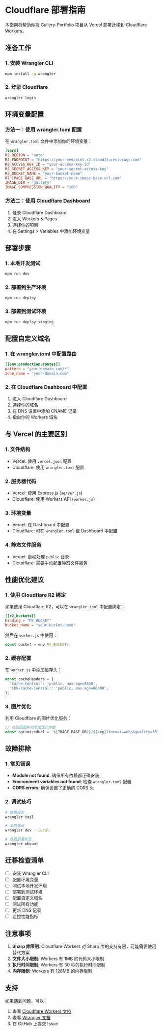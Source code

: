 # Cloudflare 部署指南

本指南将帮助你将 Gallery-Portfolio 项目从 Vercel 部署迁移到 Cloudflare Workers。

## 准备工作

### 1. 安装 Wrangler CLI

```bash
npm install -g wrangler
```

### 2. 登录 Cloudflare

```bash
wrangler login
```

## 环境变量配置

### 方法一：使用 wrangler.toml 配置

在 `wrangler.toml` 文件中添加你的环境变量：

```toml
[vars]
R2_REGION = "auto"
R2_ENDPOINT = "https://your-endpoint.r2.cloudflarestorage.com"
R2_ACCESS_KEY_ID = "your-access-key-id"
R2_SECRET_ACCESS_KEY = "your-secret-access-key"
R2_BUCKET_NAME = "your-bucket-name"
R2_IMAGE_BASE_URL = "https://your-image-base-url.com"
IMAGE_DIR = "gallery"
IMAGE_COMPRESSION_QUALITY = "100"
```

### 方法二：使用 Cloudflare Dashboard

1. 登录 Cloudflare Dashboard
2. 进入 Workers & Pages
3. 选择你的项目
4. 在 Settings > Variables 中添加环境变量

## 部署步骤

### 1. 本地开发测试

```bash
npm run dev
```

### 2. 部署到生产环境

```bash
npm run deploy
```

### 3. 部署到测试环境

```bash
npm run deploy:staging
```

## 配置自定义域名

### 1. 在 wrangler.toml 中配置路由

```toml
[[env.production.routes]]
pattern = "your-domain.com/*"
zone_name = "your-domain.com"
```

### 2. 在 Cloudflare Dashboard 中配置

1. 进入 Cloudflare Dashboard
2. 选择你的域名
3. 在 DNS 设置中添加 CNAME 记录
4. 指向你的 Workers 域名

## 与 Vercel 的主要区别

### 1. 文件结构
- Vercel: 使用 `vercel.json` 配置
- Cloudflare: 使用 `wrangler.toml` 配置

### 2. 服务器代码
- Vercel: 使用 Express.js (`server.js`)
- Cloudflare: 使用 Workers API (`worker.js`)

### 3. 环境变量
- Vercel: 在 Dashboard 中配置
- Cloudflare: 可在 `wrangler.toml` 或 Dashboard 中配置

### 4. 静态文件服务
- Vercel: 自动处理 `public` 目录
- Cloudflare: 需要手动配置静态文件服务

## 性能优化建议

### 1. 使用 Cloudflare R2 绑定

如果使用 Cloudflare R2，可以在 `wrangler.toml` 中配置绑定：

```toml
[[r2_buckets]]
binding = "MY_BUCKET"
bucket_name = "your-bucket-name"
```

然后在 `worker.js` 中使用：

```javascript
const bucket = env.MY_BUCKET;
```

### 2. 缓存配置

在 `worker.js` 中添加缓存头：

```javascript
const cacheHeaders = {
  'Cache-Control': 'public, max-age=3600',
  'CDN-Cache-Control': 'public, max-age=86400',
};
```

### 3. 图片优化

利用 Cloudflare 的图片优化服务：

```javascript
// 在返回图片时添加优化参数
const optimizedUrl = `${IMAGE_BASE_URL}/${key}?format=webp&quality=85`;
```

## 故障排除

### 1. 常见错误

- **Module not found**: 确保所有依赖都正确安装
- **Environment variables not found**: 检查 `wrangler.toml` 配置
- **CORS errors**: 确保设置了正确的 CORS 头

### 2. 调试技巧

```bash
# 查看日志
wrangler tail

# 本地调试
wrangler dev --local

# 查看部署状态
wrangler whoami
```

## 迁移检查清单

- [ ] 安装 Wrangler CLI
- [ ] 配置环境变量
- [ ] 测试本地开发环境
- [ ] 部署到测试环境
- [ ] 配置自定义域名
- [ ] 测试所有功能
- [ ] 更新 DNS 记录
- [ ] 监控性能指标

## 注意事项

1. **Sharp 库限制**: Cloudflare Workers 对 Sharp 库的支持有限，可能需要使用替代方案
2. **文件大小限制**: Workers 有 1MB 的代码大小限制
3. **执行时间限制**: Workers 有 30 秒的执行时间限制
4. **内存限制**: Workers 有 128MB 的内存限制

## 支持

如果遇到问题，可以：

1. 查看 [Cloudflare Workers 文档](https://developers.cloudflare.com/workers/)
2. 查看 [Wrangler 文档](https://developers.cloudflare.com/workers/wrangler/)
3. 在 GitHub 上提交 Issue 